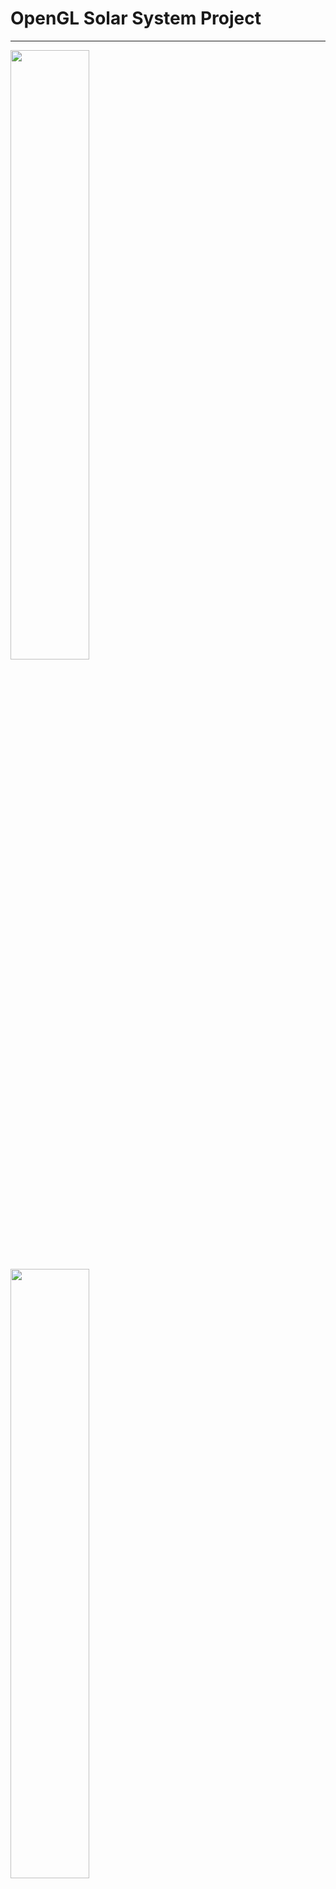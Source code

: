 # OpenGL Solar System Project
***
<img src="OPENGL2/res/OpenGL2.gif"  width=50% height=50%>\
<img src="OPENGL2/res/Solar-System.png"  width=50% height=50%>
<img src="OPENGL2/res/Shadow.png"  width=50% height=50%>
***
## Features
* *Instance Rendering*:
   Every asteroid has world matrix as attribute of vertex 
* *Shadow Mapping*:
    Shadows are implemented with basic shadow mapping
* *Voronoi Shader*:
    The movement of plasma is realized with special sun shader and UV map displacement
* *Bloom Effect*:
    Sun has little bloom like effect with HDR
* *Normal Maps*:
    Bumpiness in textures are added with normal mapping
